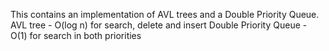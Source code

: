 This contains an implementation of AVL trees and a Double Priority Queue.
AVL tree - O(log n) for search, delete and insert
Double Priority Queue - O(1) for search in both priorities
